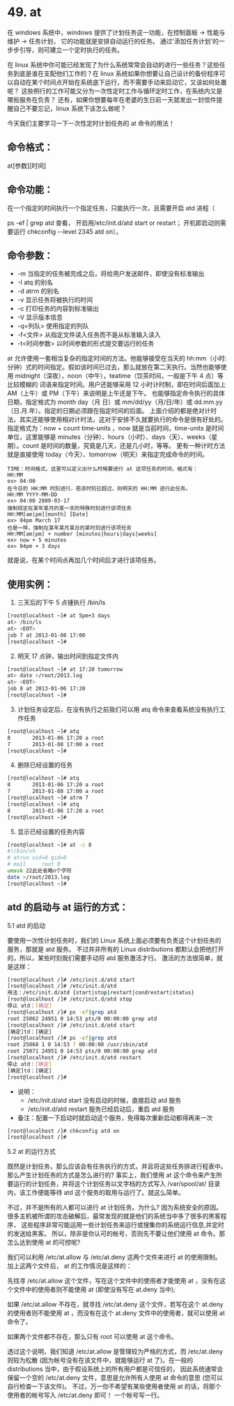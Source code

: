 # 49. at

在 windows 系统中，windows 提供了计划任务这一功能，在控制面板 -> 性能与维护 -> 任务计划， 它的功能就是安排自动运行的任务。 通过'添加任务计划'的一步步引导，则可建立一个定时执行的任务。

在 linux 系统中你可能已经发现了为什么系统常常会自动的进行一些任务？这些任务到底是谁在支配他们工作的？在 linux 系统如果你想要让自己设计的备份程序可以自动在某个时间点开始在系统底下运行，而不需要手动来启动它，又该如何处置呢？ 这些例行的工作可能又分为一次性定时工作与循环定时工作，在系统内又是哪些服务在负责？ 还有，如果你想要每年在老婆的生日前一天就发出一封信件提醒自己不要忘记，linux 系统下该怎么做呢？

今天我们主要学习一下一次性定时计划任务的 at 命令的用法！

## 命令格式：

at[参数][时间]

## 命令功能：

在一个指定的时间执行一个指定任务，只能执行一次，且需要开启 atd 进程（

ps -ef | grep atd 查看， 开启用/etc/init.d/atd start or restart； 开机即启动则需要运行 chkconfig --level 2345 atd on）。

## 命令参数：

- -m 当指定的任务被完成之后，将给用户发送邮件，即使没有标准输出
- -I atq 的别名
- -d atrm 的别名
- -v 显示任务将被执行的时间
- -c 打印任务的内容到标准输出
- -V 显示版本信息
- -q<列队> 使用指定的列队
- -f<文件> 从指定文件读入任务而不是从标准输入读入
- -t<时间参数> 以时间参数的形式提交要运行的任务

at 允许使用一套相当复杂的指定时间的方法。他能够接受在当天的 hh:mm（小时:分钟）式的时间指定。假如该时间已过去，那么就放在第二天执行。当然也能够使用 midnight（深夜），noon（中午），teatime（饮茶时间，一般是下午 4 点）等比较模糊的 词语来指定时间。用户还能够采用 12 小时计时制，即在时间后面加上 AM（上午）或 PM（下午）来说明是上午还是下午。 也能够指定命令执行的具体日期，指定格式为 month day（月 日）或 mm/dd/yy（月/日/年）或 dd.mm.yy（日.月.年）。指定的日期必须跟在指定时间的后面。 上面介绍的都是绝对计时法，其实还能够使用相对计时法，这对于安排不久就要执行的命令是很有好处的。指定格式为：now + count time-units ，now 就是当前时间，time-units 是时间单位，这里能够是 minutes（分钟）、hours（小时）、days（天）、weeks（星期）。count 是时间的数量，究竟是几天，还是几小时，等等。 更有一种计时方法就是直接使用 today（今天）、tomorrow（明天）来指定完成命令的时间。

```
TIME：时间格式，这里可以定义出什么时候要进行 at 这项任务的时间，格式有：
HH:MM
ex> 04:00
在今日的 HH:MM 时刻进行，若该时刻已超过，则明天的 HH:MM 进行此任务。
HH:MM YYYY-MM-DD
ex> 04:00 2009-03-17
强制规定在某年某月的某一天的特殊时刻进行该项任务
HH:MM[am|pm][month] [Date]
ex> 04pm March 17
也是一样，强制在某年某月某日的某时刻进行该项任务
HH:MM[am|pm] + number [minutes|hours|days|weeks]
ex> now + 5 minutes
ex> 04pm + 3 days
```

就是说，在某个时间点再加几个时间后才进行该项任务。

## 使用实例：

1. 三天后的下午 5 点锺执行 /bin/ls

```bash
[root@localhost ~]# at 5pm+3 days
at> /bin/ls
at> <EOT>
job 7 at 2013-01-08 17:00
[root@localhost ~]#
```

2. 明天 17 点钟，输出时间到指定文件内

```bash
[root@localhost ~]# at 17:20 tomorrow
at> date >/root/2013.log
at> <EOT>
job 8 at 2013-01-06 17:20
[root@localhost ~]#
```

3. 计划任务设定后，在没有执行之前我们可以用 atq 命令来查看系统没有执行工作任务

```bash
[root@localhost ~]# atq
8       2013-01-06 17:20 a root
7       2013-01-08 17:00 a root
[root@localhost ~]#
```

4. 删除已经设置的任务

```bash
[root@localhost ~]# atq
8       2013-01-06 17:20 a root
7       2013-01-08 17:00 a root
[root@localhost ~]# atrm 7
[root@localhost ~]# atq
8       2013-01-06 17:20 a root
[root@localhost ~]#
```

5. 显示已经设置的任务内容

```bash
[root@localhost ~]# at -c 8
#!/bin/sh
# atrun uid=0 gid=0
# mail     root 0
umask 22此处省略n个字符
date >/root/2013.log
[root@localhost ~]#
```

## atd 的启动与 at 运行的方式：

5.1 atd 的启动

要使用一次性计划任务时，我们的 Linux 系统上面必须要有负责这个计划任务的服务，那就是 atd 服务。 不过并非所有的 Linux distributions 都默认会把他打开的，所以，某些时刻我们需要手动将 atd 服务激活才行。 激活的方法很简单，就是这样：

```bash
[root@localhost /]# /etc/init.d/atd start
[root@localhost /]# /etc/init.d/atd
用法：/etc/init.d/atd {start|stop|restart|condrestart|status}
[root@localhost /]# /etc/init.d/atd stop
停止 atd：[确定]
[root@localhost /]# ps -ef|grep atd
root 25062 24951 0 14:53 pts/0 00:00:00 grep atd
[root@localhost /]# /etc/init.d/atd start
[确定]td：[确定]
[root@localhost /]# ps -ef|grep atd
root 25068 1 0 14:53 ? 00:00:00 /usr/sbin/atd
root 25071 24951 0 14:53 pts/0 00:00:00 grep atd
[root@localhost /]# /etc/init.d/atd restart
停止 atd：[确定]
[确定]td：[确定]
[root@localhost /]#
```

- 说明：
  - /etc/init.d/atd start 没有启动的时候，直接启动 atd 服务
  - /etc/init.d/atd restart 服务已经启动后，重启 atd 服务
- 备注：配置一下启动时就启动这个服务，免得每次重新启动都得再来一次

```bash
[root@localhost /]# chkconfig atd on
[root@localhost /]#
```

5.2 at 的运行方式

既然是计划任务，那么应该会有任务执行的方式，并且将这些任务排进行程表中。那么产生计划任务的方式是怎么进行的? 事实上，我们使用 at 这个命令来产生所要运行的计划任务，并将这个计划任务以文字档的方式写入 /var/spool/at/ 目录内，该工作便能等待 atd 这个服务的取用与运行了。就这么简单。

不过，并不是所有的人都可以进行 at 计划任务。为什么? 因为系统安全的原因。很多主机被所谓的攻击破解后，最常发现的就是他们的系统当中多了很多的黑客程序， 这些程序非常可能运用一些计划任务来运行或搜集你的系统运行信息,并定时的发送给黑客。 所以，除非是你认可的帐号，否则先不要让他们使用 at 命令。那怎么达到使用 at 的可控呢?

我们可以利用 /etc/at.allow 与 /etc/at.deny 这两个文件来进行 at 的使用限制。加上这两个文件后， at 的工作情况是这样的：

先找寻 /etc/at.allow 这个文件，写在这个文件中的使用者才能使用 at ，没有在这个文件中的使用者则不能使用 at (即使没有写在 at.deny 当中);

如果 /etc/at.allow 不存在，就寻找 /etc/at.deny 这个文件，若写在这个 at.deny 的使用者则不能使用 at ，而没有在这个 at.deny 文件中的使用者，就可以使用 at 命令了。

如果两个文件都不存在，那么只有 root 可以使用 at 这个命令。

透过这个说明，我们知道 /etc/at.allow 是管理较为严格的方式，而 /etc/at.deny 则较为松散 (因为帐号没有在该文件中，就能够运行 at 了)。在一般的 distributions 当中，由于假设系统上的所有用户都是可信任的， 因此系统通常会保留一个空的 /etc/at.deny 文件，意思是允许所有人使用 at 命令的意思 (您可以自行检查一下该文件)。 不过，万一你不希望有某些使用者使用 at 的话，将那个使用者的帐号写入 /etc/at.deny 即可！ 一个帐号写一行。
